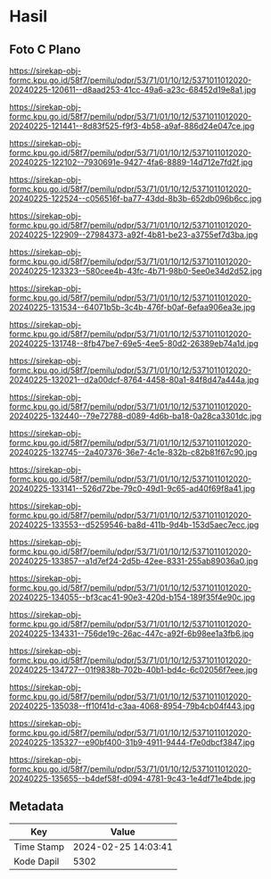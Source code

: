 # Hasil

## Foto C Plano

https://sirekap-obj-formc.kpu.go.id/58f7/pemilu/pdpr/53/71/01/10/12/5371011012020-20240225-120611--d8aad253-41cc-49a6-a23c-68452d19e8a1.jpg

https://sirekap-obj-formc.kpu.go.id/58f7/pemilu/pdpr/53/71/01/10/12/5371011012020-20240225-121441--8d83f525-f9f3-4b58-a9af-886d24e047ce.jpg

https://sirekap-obj-formc.kpu.go.id/58f7/pemilu/pdpr/53/71/01/10/12/5371011012020-20240225-122102--7930691e-9427-4fa6-8889-14d712e7fd2f.jpg

https://sirekap-obj-formc.kpu.go.id/58f7/pemilu/pdpr/53/71/01/10/12/5371011012020-20240225-122524--c056516f-ba77-43dd-8b3b-652db096b6cc.jpg

https://sirekap-obj-formc.kpu.go.id/58f7/pemilu/pdpr/53/71/01/10/12/5371011012020-20240225-122909--27984373-a92f-4b81-be23-a3755ef7d3ba.jpg

https://sirekap-obj-formc.kpu.go.id/58f7/pemilu/pdpr/53/71/01/10/12/5371011012020-20240225-123323--580cee4b-43fc-4b71-98b0-5ee0e34d2d52.jpg

https://sirekap-obj-formc.kpu.go.id/58f7/pemilu/pdpr/53/71/01/10/12/5371011012020-20240225-131534--64071b5b-3c4b-476f-b0af-6efaa906ea3e.jpg

https://sirekap-obj-formc.kpu.go.id/58f7/pemilu/pdpr/53/71/01/10/12/5371011012020-20240225-131748--8fb47be7-69e5-4ee5-80d2-26389eb74a1d.jpg

https://sirekap-obj-formc.kpu.go.id/58f7/pemilu/pdpr/53/71/01/10/12/5371011012020-20240225-132021--d2a00dcf-8764-4458-80a1-84f8d47a444a.jpg

https://sirekap-obj-formc.kpu.go.id/58f7/pemilu/pdpr/53/71/01/10/12/5371011012020-20240225-132440--79e72788-d089-4d6b-ba18-0a28ca3301dc.jpg

https://sirekap-obj-formc.kpu.go.id/58f7/pemilu/pdpr/53/71/01/10/12/5371011012020-20240225-132745--2a407376-36e7-4c1e-832b-c82b81f67c90.jpg

https://sirekap-obj-formc.kpu.go.id/58f7/pemilu/pdpr/53/71/01/10/12/5371011012020-20240225-133141--526d72be-79c0-49d1-9c65-ad40f69f8a41.jpg

https://sirekap-obj-formc.kpu.go.id/58f7/pemilu/pdpr/53/71/01/10/12/5371011012020-20240225-133553--d5259546-ba8d-411b-9d4b-153d5aec7ecc.jpg

https://sirekap-obj-formc.kpu.go.id/58f7/pemilu/pdpr/53/71/01/10/12/5371011012020-20240225-133857--a1d7ef24-2d5b-42ee-8331-255ab89036a0.jpg

https://sirekap-obj-formc.kpu.go.id/58f7/pemilu/pdpr/53/71/01/10/12/5371011012020-20240225-134055--bf3cac41-90e3-420d-b154-189f35f4e90c.jpg

https://sirekap-obj-formc.kpu.go.id/58f7/pemilu/pdpr/53/71/01/10/12/5371011012020-20240225-134331--756de19c-26ac-447c-a92f-6b98ee1a3fb6.jpg

https://sirekap-obj-formc.kpu.go.id/58f7/pemilu/pdpr/53/71/01/10/12/5371011012020-20240225-134727--01f9838b-702b-40b1-bd4c-6c02056f7eee.jpg

https://sirekap-obj-formc.kpu.go.id/58f7/pemilu/pdpr/53/71/01/10/12/5371011012020-20240225-135038--ff10f41d-c3aa-4068-8954-79b4cb04f443.jpg

https://sirekap-obj-formc.kpu.go.id/58f7/pemilu/pdpr/53/71/01/10/12/5371011012020-20240225-135327--e90bf400-31b9-4911-9444-f7e0dbcf3847.jpg

https://sirekap-obj-formc.kpu.go.id/58f7/pemilu/pdpr/53/71/01/10/12/5371011012020-20240225-135655--b4def58f-d094-4781-9c43-1e4df71e4bde.jpg


## Metadata

| Key        | Value               |
| ---------- | ------------------- |
| Time Stamp | 2024-02-25 14:03:41 |
| Kode Dapil | 5302                |



